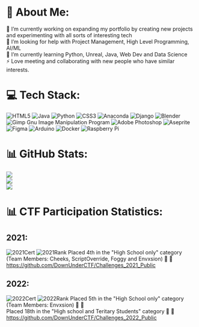 # 💫 About Me:
🔭 I’m currently working on expanding my portfolio by creating new projects and experimenting with all sorts of interesting tech<br>🤝 I’m looking for help with Project Management, High Level Programming, AI/ML<br>🌱 I’m currently learning Python, Unreal, Java, Web Dev and Data Science<br>⚡ Love meeting and collaborating with new people who have similar interests.


# 💻 Tech Stack:
![HTML5](https://img.shields.io/badge/html5-%23E34F26.svg?style=plastic&logo=html5&logoColor=white) ![Java](https://img.shields.io/badge/java-%23ED8B00.svg?style=plastic&logo=java&logoColor=white) ![Python](https://img.shields.io/badge/python-3670A0?style=plastic&logo=python&logoColor=ffdd54) ![CSS3](https://img.shields.io/badge/css3-%231572B6.svg?style=plastic&logo=css3&logoColor=white) ![Anaconda](https://img.shields.io/badge/Anaconda-%2344A833.svg?style=plastic&logo=anaconda&logoColor=white) ![Django](https://img.shields.io/badge/django-%23092E20.svg?style=plastic&logo=django&logoColor=white) ![Blender](https://img.shields.io/badge/blender-%23F5792A.svg?style=plastic&logo=blender&logoColor=white) ![Gimp Gnu Image Manipulation Program](https://img.shields.io/badge/Gimp-657D8B?style=plastic&logo=gimp&logoColor=FFFFFF) ![Adobe Photoshop](https://img.shields.io/badge/adobephotoshop-%2331A8FF.svg?style=plastic&logo=adobephotoshop&logoColor=white) ![Aseprite](https://img.shields.io/badge/Aseprite-FFFFFF?style=plastic&logo=Aseprite&logoColor=#7D929E) 	![Figma](https://img.shields.io/badge/figma-%23F24E1E.svg?style=plastic&logo=figma&logoColor=white) ![Arduino](https://img.shields.io/badge/-Arduino-00979D?style=plastic&logo=Arduino&logoColor=white) ![Docker](https://img.shields.io/badge/docker-%230db7ed.svg?style=plastic&logo=docker&logoColor=white) ![Raspberry Pi](https://img.shields.io/badge/-RaspberryPi-C51A4A?style=plastic&logo=Raspberry-Pi)
# 📊 GitHub Stats:
![](https://github-readme-stats.vercel.app/api?username=Envxsion&theme=dark&hide_border=false&include_all_commits=true&count_private=true)<br/>
![](https://github-readme-streak-stats.herokuapp.com/?user=Envxsion&theme=dark&hide_border=false)<br/>
![](https://github-readme-stats.vercel.app/api/top-langs/?username=Envxsion&theme=dark&hide_border=false&include_all_commits=true&count_private=true&layout=compact)

# 📊 CTF Participation Statistics:
## 2021:
![2021Cert](Envxsion/ductf-certificate-2021-Bits-N'-Bytes.jpg)
![2021Rank]()
Placed 4th in the "High School only" category (Team Members: Cheeks, ScriptOverride, Foggy and Envxsion) 🦾 🚩<br />
https://github.com/DownUnderCTF/Challenges_2021_Public <br />

## 2022:
![2022Cert]()
![2022Rank]()
Placed 5th in the "High School only" category (Team Members: Envxsion) 🦾 🚩<br/>
Placed 18th in the "High school and Teritary Students" category 🦾 🚩<br />
https://github.com/DownUnderCTF/Challenges_2022_Public <br />
